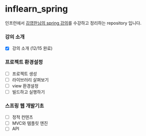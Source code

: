 # inflearn_spring
인프런에서 [김영한님의 spring 강의](https://www.inflearn.com/course/%EC%8A%A4%ED%94%84%EB%A7%81-%EC%9E%85%EB%AC%B8-%EC%8A%A4%ED%94%84%EB%A7%81%EB%B6%80%ED%8A%B8)를 수강하고 정리하는 repository 입니다.


### 강의 소개
- [x] 강의 소개 (12/15 완료)

### 프로젝트 환경설정
- [ ] 프로젝트 생성
- [ ] 라이브러리 살펴보기
- [ ] view 환경설정
- [ ] 빌드하고 실행하기

### 스프링 웹 개발기초
- [ ] 정적 컨텐츠
- [ ] MVC와 템플릿 엔진
- [ ] API

